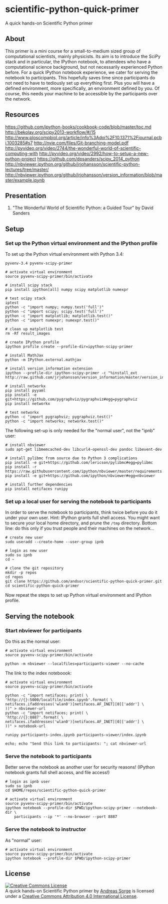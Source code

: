 scientific-python-quick-primer
==============================

A quick hands-on Scientific Python primer

## About

This primer is a mini course for a small-to-medium sized group of computational
scientists, mainly physicists.
Its aim is to introduce the SciPy stack and in particular, the IPython
notebook, to attendees who have a computational science background, but not
necessarily experienced Python before.
For a quick IPython notebook experience, we cater for serving the notebook to
participants.
This hopefully saves time since participants do not need to have to tediously
set up everything first.
Plus you will have a defined environment, more specifically, an environment
defined by you.
Of course, this needs your machine to be accessible by the participants over
the network.

## Resources

https://github.com/ipython-books/cookbook-code/blob/master/toc.md
http://bekolay.org/scipy2013-workflow/#/15
http://www.ploscompbiol.org/article/info%3Adoi%2F10.1371%2Fjournal.pcbi.1003285#s7
http://nvie.com/files/Git-branching-model.pdf
http://pyvideo.org/video/2744/the-wonderful-world-of-scientific-computing-with
http://pyvideo.org/video/2992/how-to-setup-a-new-python-project
https://github.com/dpsanders/scipy_2014_python
http://nbviewer.ipython.org/github/jrjohansson/scientific-python-lectures/tree/master/
http://nbviewer.ipython.org/github/jrjohansson/version_information/blob/master/example.ipynb

## Presentation

  1. "The Wonderful World of Scientific Python: a Guided Tour" by David Sanders

## Setup

### Set up the Python virtual environment and the IPython profile

To set up the Python virtual environment with Python 3.4:

    pyvenv-3.4 pyvenv-scipy-primer

    # activate virtual environment
    source pyvenv-scipy-primer/bin/activate

    # install scipy stack
    pip install ipython[all] numpy scipy matplotlib numexpr

    # test scipy stack
    iptest
    python -c "import numpy; numpy.test('full')"
    python -c "import scipy; scipy.test('full')"
    python -c "import matplotlib; matplotlib.test()"
    python -c "import numexpr; numexpr.test()"

    # clean up matplotlib test
    rm -Rf result_images

    # create IPython profile
    ipython profile create --profile-dir=ipython-scipy-primer

    # install MathJax
    python -m IPython.external.mathjax

    # install version_information extension
    ipython --profile-dir ipython-scipy-primer -c "%install_ext http://raw.github.com/jrjohansson/version_information/master/version_information.py"

    # install networkx
    pip install pyyaml
    pip install -e git+https://github.com/pygraphviz/pygraphviz#egg=pygraphviz
    pip install networkx

    # test networkx
    python -c "import pygraphviz; pygraphviz.test()"
    python -c "import networkx; networkx.test()"


The following set-up is only needed for the "normal user", not the "ipnb" user:

    # install nbviewer
    sudo apt-get libmemcached-dev libcurl4-openssl-dev pandoc libevent-dev
    
    # install pylibmc from source due to Python 3 complications
    pip install -e git+https://github.com/lericson/pylibmc#egg=pylibmc
    pip install -r https://raw.githubusercontent.com/ipython/nbviewer/master/requirements.txt
    pip install -e git+https://github.com/ipython/nbviewer#egg=nbviewer

    # install further dependencies
    pip install netifaces runipy

### Set up a local user for serving the notebook to participants

In order to serve the notebook to participants, think twice before you do it
under your own user.
Hint: IPython grants full shell access.
You might want to secure your local home directory, and prune the ``/tmp``
directory.
Bottom line: do this only if you trust people and their machines on the
network...

    # create new user
    sudo useradd --create-home --user-group ipnb

    # login as new user
    sudo su ipnb
    cd ~

    # clone the git repository
    mkdir -p repos
    cd repos
    git clone https://github.com/andsor/scientific-python-quick-primer.git
    cd scientific-python-quick-primer

Now repeat the steps to set up Python virtual environment and IPython profile.

## Serving the notebook

### Start nbviewer for participants

Do this as the normal user:

    # activate virtual environment
    source pyvenv-scipy-primer/bin/activate

    python -m nbviewer --localfiles=participants-viewer --no-cache


The link to the index noteboook:

    # activate virtual environment
    source pyvenv-scipy-primer/bin/activate

    python -c "import netifaces; print( \
    'http://{}:5000/localfile/index.ipynb'.format( \
    netifaces.ifaddresses('wlan0')[netifaces.AF_INET][0]['addr'] \
    ))" > nbviewer-url
    python -c "import netifaces; print( \
    'http://{}:8887'.format( \
    netifaces.ifaddresses('wlan0')[netifaces.AF_INET][0]['addr'] \
    ))" > notebook-url

    runipy participants-index.ipynb participants-viewer/index.ipynb

    echo; echo "Send this link to participants: "; cat nbviewer-url
    

### Serve the notebook to participants

Better serve the notebook as another user for security reasons!
(IPython notebook grants full shell access, and file access!)

    # login as ipnb user
    sudo su ipnb
    cd $HOME/repos/scientific-python-quick-primer

    # activate virtual environment
    source pyvenv-scipy-primer/bin/activate
    ipython notebook --profile-dir $PWD/ipython-scipy-primer --notebook-dir \
        participants --ip '*' --no-browser --port 8887

### Serve the notebook to instructor
   
As "normal" user:

    # activate virtual environment
    source pyvenv-scipy-primer/bin/activate
    ipython notebook --profile-dir $PWD/ipython-scipy-primer

## License

<a rel="license" href="http://creativecommons.org/licenses/by/4.0/"><img alt="Creative Commons License" style="border-width:0" src="https://i.creativecommons.org/l/by/4.0/88x31.png" /></a><br /><span xmlns:dct="http://purl.org/dc/terms/" property="dct:title">A quick hands-on Scientific Python primer</span> by <a xmlns:cc="http://creativecommons.org/ns#" href="https://github.com/andsor/scientific-python-quick-primer" property="cc:attributionName" rel="cc:attributionURL">Andreas Sorge</a> is licensed under a <a rel="license" href="http://creativecommons.org/licenses/by/4.0/">Creative Commons Attribution 4.0 International License</a>.
